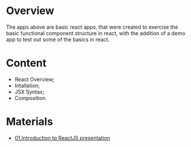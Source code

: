 # Overview 
The apps above are basic react apps, that were created to exercise the basic functional component structure in react, with the addition of a demo app to test out some of the basics in react.

# Content
- React Overview;
- Intallation;
- JSX Syntax;
- Composition.

# Materials
- [01.Introduction to ReactJS presentation](https://github.com/TheStormWeaver/Front-End/files/7482130/01.Introduction-to-ReactJS.pptx)


